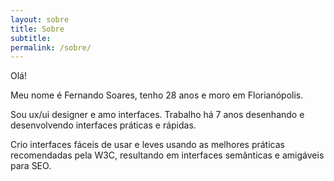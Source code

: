 ```yaml
---
layout: sobre
title: Sobre
subtitle: 
permalink: /sobre/
---
```


Olá!


Meu nome é Fernando Soares, tenho 28 anos e moro em Florianópolis.


Sou ux/ui designer e amo interfaces. Trabalho há 7 anos desenhando e desenvolvendo interfaces práticas e rápidas.


Crio interfaces fáceis de usar e leves usando as melhores práticas recomendadas pela W3C, resultando
em interfaces semânticas e amigáveis para SEO.
